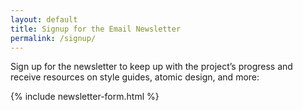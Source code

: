 ```yaml
---
layout: default
title: Signup for the Email Newsletter
permalink: /signup/
---
```


<div class="text">
<p>Sign up for the newsletter to keep up with the project’s progress and receive resources on style guides, atomic design, and more:</p>
</div>

{% include newsletter-form.html %}
